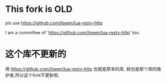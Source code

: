 This fork is OLD
=========================================

pls use https://github.com/liseen/lua-resty-http

I am a committee of 'https://github.com/liseen/lua-resty-http' too.

这个库不更新的
=========================================
用 https://github.com/liseen/lua-resty-http 也就是原本的库, 我也是那个库的维护者,所以这个fork不更新啦.
